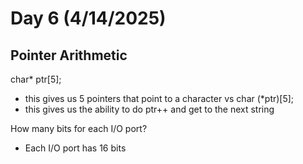 # Day 6 (4/14/2025)

## Pointer Arithmetic

char* ptr[5];
- this gives us 5 pointers that point to a character
vs
char (*ptr)[5];
- this gives us the ability to do ptr++ and get to the next string

How many bits for each I/O port?
- Each I/O port has 16 bits

